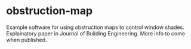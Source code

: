 # obstruction-map
Example software for using obstruction maps to control window shades. Explainatory paper in Journal of Building Engineering. More info to come when published.
